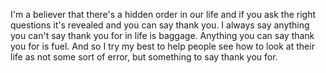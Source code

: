  I'm a believer that there's a hidden order in our life and if you ask the right questions it's revealed and you can say thank you. I always say anything you can't say thank you for in life is baggage. Anything you can say thank you for is fuel. And so I try my best to help people see how to look at their life as not some sort of error, but something to say thank you for.